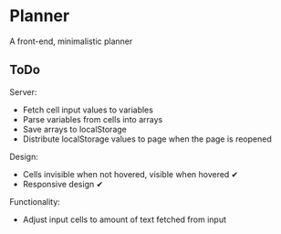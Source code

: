 # Planner
A front-end, minimalistic planner

## ToDo

Server:
- Fetch cell input values to variables
- Parse variables from cells into arrays
- Save arrays to localStorage
- Distribute localStorage values to page when the page is reopened

Design:
- Cells invisible when not hovered, visible when hovered ✔
- Responsive design ✔

Functionality:
- Adjust input cells to amount of text fetched from input
